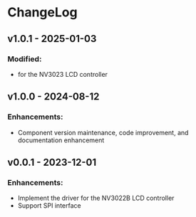 # ChangeLog

## v1.0.1 - 2025-01-03

### Modified:

* for the NV3023 LCD controller


## v1.0.0 - 2024-08-12

### Enhancements:

* Component version maintenance, code improvement, and documentation enhancement

## v0.0.1 - 2023-12-01

### Enhancements:

* Implement the driver for the NV3022B LCD controller
* Support SPI interface
